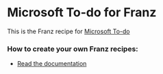 # Microsoft To-do for Franz
This is the Franz recipe for [Microsoft To-do](https://todo.microsoft.com)

### How to create your own Franz recipes:
* [Read the documentation](https://github.com/meetfranz/plugins)
